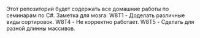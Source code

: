 Этот репозиторий будет содержать все домашние работы по семинарам по С#.
Заметка для мозга:
W8T1 - Доделать различные виды сортировок.
W8T4 - Не корректно работает.
W8T5 - Сделать для разной длинны массивов.
